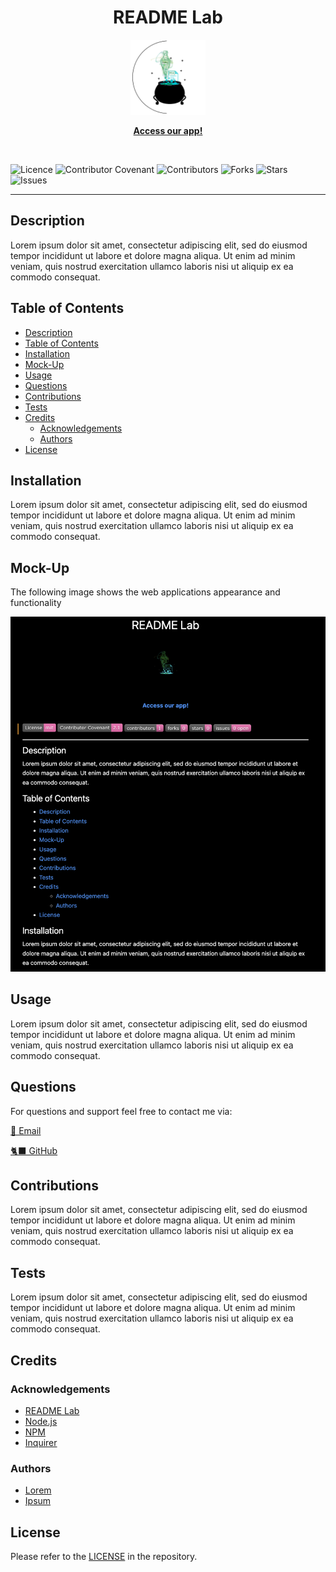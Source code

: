 
<h1 align="center"> README Lab </h1>
<p align="center"><img src="../assets/images/logo.png" alt="logo" width="120px" height="120px" /><br></p>
<p align="center"><a href="https://github.com/larigens/readme-lab"><strong> Access our app! </strong></a><br></p><br>

![Licence](https://img.shields.io/static/v1?label=License&message=mit&color=ff69b4)
![Contributor Covenant](https://img.shields.io/badge/Contributor%20Covenant-2.1-ff69b4.svg)
![Contributors](https://img.shields.io/github/contributors/loremipsum/lorem-ipsum?style=plastic&color=ff69b4)
![Forks](https://img.shields.io/github/forks/loremipsum/lorem-ipsum?style=plastic&color=ff69b4)
![Stars](https://img.shields.io/github/stars/loremipsum/lorem-ipsum?style=plastic&color=ff69b4)
![Issues](https://img.shields.io/github/issues/loremipsum/lorem-ipsum?style=plastic&color=ff69b4)
  
---        

## Description

Lorem ipsum dolor sit amet, consectetur adipiscing elit, sed do eiusmod tempor incididunt ut labore et dolore magna aliqua. Ut enim ad minim veniam, quis nostrud exercitation ullamco laboris nisi ut aliquip ex ea commodo consequat. 

## Table of Contents

- [Description](#description)
- [Table of Contents](#table-of-contents)
- [Installation](#installation)
- [Mock-Up](#mock-up)
- [Usage](#usage)
- [Questions](#questions)
- [Contributions](#contributions)
- [Tests](#tests)
- [Credits](#credits)
  - [Acknowledgements](#acknowledgements)
  - [Authors](#authors)
- [License](#license)

## Installation

Lorem ipsum dolor sit amet, consectetur adipiscing elit, sed do eiusmod tempor incididunt ut labore et dolore magna aliqua. Ut enim ad minim veniam, quis nostrud exercitation ullamco laboris nisi ut aliquip ex ea commodo consequat. 

## Mock-Up

The following image shows the web applications appearance and functionality

![App Screenshot](../assets/images/demo-creative.png)

## Usage

Lorem ipsum dolor sit amet, consectetur adipiscing elit, sed do eiusmod tempor incididunt ut labore et dolore magna aliqua. Ut enim ad minim veniam, quis nostrud exercitation ullamco laboris nisi ut aliquip ex ea commodo consequat. 

## Questions

For questions and support feel free to contact me via:

<a href="mailto:lorem@ipsum.com">📧 Email </a>

<a href="https://github.com/loremipsum">🐈‍⬛ GitHub </a>

## Contributions

Lorem ipsum dolor sit amet, consectetur adipiscing elit, sed do eiusmod tempor incididunt ut labore et dolore magna aliqua. Ut enim ad minim veniam, quis nostrud exercitation ullamco laboris nisi ut aliquip ex ea commodo consequat. 

## Tests

Lorem ipsum dolor sit amet, consectetur adipiscing elit, sed do eiusmod tempor incididunt ut labore et dolore magna aliqua. Ut enim ad minim veniam, quis nostrud exercitation ullamco laboris nisi ut aliquip ex ea commodo consequat. 

## Credits

### Acknowledgements

- [README Lab](https://github.com/larigens/readme-lab)
- [Node.js](https://nodejs.org/en/)
- [NPM](https://www.npmjs.com/)
- [Inquirer](https://www.npmjs.com/package/inquirer)

### Authors

- [Lorem](https://github.com/larigens)
- [Ipsum](https://github.com/larigens)

## License

Please refer to the [LICENSE](https://choosealicense.com/licenses/mit/) in the repository.